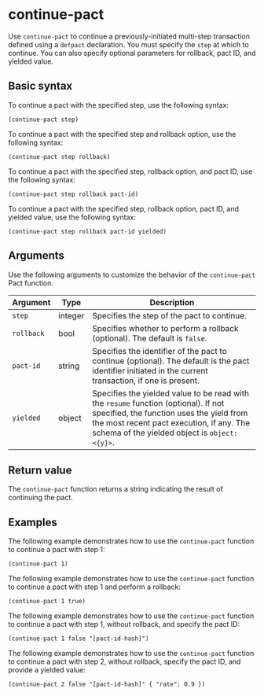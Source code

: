 # continue-pact

Use `continue-pact` to continue a previously-initiated multi-step transaction defined using a `defpact` declaration.
You must specify the `step` at which to continue.
You can also specify optional parameters for rollback, pact ID, and yielded value.

## Basic syntax

To continue a pact with the specified step, use the following syntax:

```pact
(continue-pact step)
```

To continue a pact with the specified step and rollback option, use the following syntax:

```pact
(continue-pact step rollback)
```

To continue a pact with the specified step, rollback option, and pact ID, use the following syntax:

```pact
(continue-pact step rollback pact-id)
```

To continue a pact with the specified step, rollback option, pact ID, and yielded value, use the following syntax:

```pact
(continue-pact step rollback pact-id yielded)
```

## Arguments

Use the following arguments to customize the behavior of the `continue-pact` Pact function.

| Argument | Type | Description |
| --- | --- | --- |
| `step` | integer | Specifies the step of the pact to continue. |
| `rollback` | bool | Specifies whether to perform a rollback (optional). The default is `false`. |
| `pact-id` | string | Specifies the identifier of the pact to continue (optional). The default is the pact identifier initiated in the current transaction, if one is present. |
| `yielded` | object | Specifies the yielded value to be read with the `resume` function (optional). If not specified, the function uses the yield from the most recent pact execution, if any. The schema of the yielded object is `object:<{y}>`. |

## Return value

The `continue-pact` function returns a string indicating the result of continuing the pact.

## Examples

The following example demonstrates how to use the `continue-pact` function to continue a pact with step 1:

```pact
(continue-pact 1)
```

The following example demonstrates how to use the `continue-pact` function to continue a pact with step 1 and perform a rollback:

```pact
(continue-pact 1 true)
```
The following example demonstrates how to use the `continue-pact` function to continue a pact with step 1, without rollback, and specify the pact ID:

```pact
(continue-pact 1 false "[pact-id-hash]")
```

The following example demonstrates how to use the `continue-pact` function to continue a pact with step 2, without rollback, specify the pact ID, and provide a yielded value:

```pact
(continue-pact 2 false "[pact-id-hash]" { "rate": 0.9 })
```
